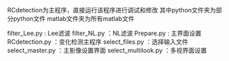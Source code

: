 RCdetection为主程序，直接运行该程序进行调试和修改
其中python文件夹为部分python文件
matlab文件夹为所有matlab文件

filter_Lee.py        : Lee滤波
filter_NL.py         ：NL滤波
Prepare.py           : 主界面设置
RCdetection.py       ：变化检测主程序
select_files.py      ：选择输入文件
select_master.py     ：主影像设置界面
select_multilook.py  ：多视界面设置
